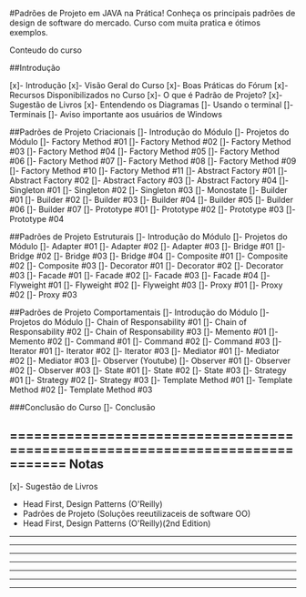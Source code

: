 #Padrões de Projeto em JAVA na Prática!
Conheça os principais padrões de design de software do mercado. Curso com muita pratica e ótimos exemplos.

Conteudo do curso

##Introdução

[x]- Introdução
[x]- Visão Geral do Curso
[x]- Boas Práticas do Fórum
[x]- Recursos Disponibilizados no Curso
[x]- O que é Padrão de Projeto?
[x]- Sugestão de Livros
[x]- Entendendo os Diagramas
[]- Usando o terminal
[]- Terminais
[]- Aviso importante aos usuários de Windows


##Padrões de Projeto Criacionais
[]- Introdução do Módulo
[]- Projetos do Módulo
[]- Factory Method #01
[]- Factory Method #02
[]- Factory Method #03
[]- Factory Method #04
[]- Factory Method #05
[]- Factory Method #06
[]- Factory Method #07
[]- Factory Method #08
[]- Factory Method #09
[]- Factory Method #10
[]- Factory Method #11
[]- Abstract Factory #01
[]- Abstract Factory #02
[]- Abstract Factory #03
[]- Abstract Factory #04
[]- Singleton #01
[]- Singleton #02
[]- Singleton #03
[]- Monostate
[]- Builder #01
[]- Builder #02
[]- Builder #03
[]- Builder #04
[]- Builder #05
[]- Builder #06
[]- Builder #07
[]- Prototype #01
[]- Prototype #02
[]- Prototype #03
[]- Prototype #04


##Padrões de Projeto Estruturais
[]- Introdução do Módulo
[]- Projetos do Módulo
[]- Adapter #01
[]- Adapter #02
[]- Adapter #03
[]- Bridge #01
[]- Bridge #02
[]- Bridge #03
[]- Bridge #04
[]- Composite #01
[]- Composite #02
[]- Composite #03
[]- Decorator #01
[]- Decorator #02
[]- Decorator #03
[]- Facade #01
[]- Facade #02
[]- Facade #03
[]- Facade #04
[]- Flyweight #01
[]- Flyweight #02
[]- Flyweight #03
[]- Proxy #01
[]- Proxy #02
[]- Proxy #03


##Padrões de Projeto Comportamentais
[]- Introdução do Módulo
[]- Projetos do Módulo
[]- Chain of Responsability #01
[]- Chain of Responsability #02
[]- Chain of Responsability #03
[]- Memento #01
[]- Memento #02
[]- Command #01
[]- Command #02
[]- Command #03
[]- Iterator #01
[]- Iterator #02
[]- Iterator #03
[]- Mediator #01
[]- Mediator #02
[]- Mediator #03
[]- Observer (Youtube)
[]- Observer #01
[]- Observer #02
[]- Observer #03
[]- State #01
[]- State #02
[]- State #03
[]- Strategy #01
[]- Strategy #02
[]- Strategy #03
[]- Template Method #01
[]- Template Method #02
[]- Template Method #03


###Conclusão do Curso
[]- Conclusão

=============================================================================
Notas
------------------------------------------------------------------------------------------
[x]- Sugestão de Livros
 - Head First, Design Patterns (O'Reilly)
 - Padrões de Projeto (Soluções reeutilizaceis de software OO)
 - Head First, Design Patterns (O'Reilly)(2nd Edition)

------------------------------------------------------------------------------------------

------------------------------------------------------------------------------------------

------------------------------------------------------------------------------------------

------------------------------------------------------------------------------------------

------------------------------------------------------------------------------------------

------------------------------------------------------------------------------------------

------------------------------------------------------------------------------------------
